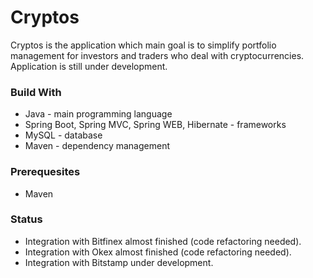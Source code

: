 # Cryptos #

Cryptos is the application which main goal is to simplify portfolio management for investors and traders who deal with cryptocurrencies. 
Application is still under development. 

### Build With ###
* Java - main programming language
* Spring Boot, Spring MVC, Spring WEB, Hibernate - frameworks
* MySQL - database
* Maven - dependency management


### Prerequesites ###
* Maven

### Status ###
* Integration with Bitfinex almost finished (code refactoring needed). 
* Integration with Okex almost finished (code refactoring needed).
* Integration with Bitstamp under development.
